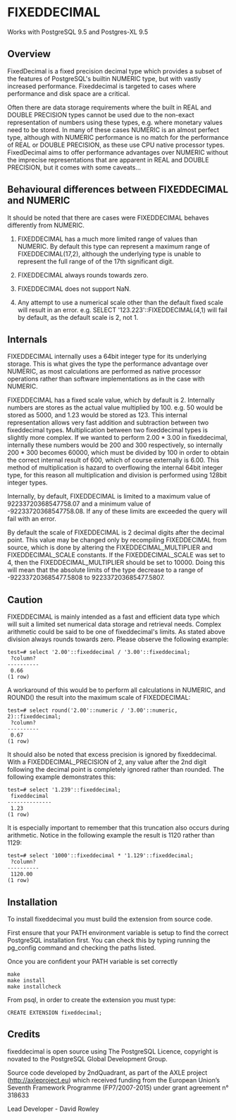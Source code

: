 FIXEDDECIMAL
============

Works with PostgreSQL 9.5 and Postgres-XL 9.5

Overview
--------

FixedDecimal is a fixed precision decimal type which provides a subset of the
features of PostgreSQL's builtin NUMERIC type, but with vastly increased
performance. Fixeddecimal is targeted to cases where performance and disk space
are a critical.

Often there are data storage requirements where the built in REAL and
DOUBLE PRECISION types cannot be used due to the non-exact representation of
numbers using these types, e.g. where monetary values need to be stored. In many
of these cases NUMERIC is an almost perfect type, although with NUMERIC
performance is no match for the performance of REAL or DOUBLE PRECISION, as
these use CPU native processor types. FixedDecimal aims to offer performance
advantages over NUMERIC without the imprecise representations that are
apparent in REAL and DOUBLE PRECISION, but it comes with some caveats...

Behavioural differences between FIXEDDECIMAL and NUMERIC
--------------------------------------------------------

It should be noted that there are cases were FIXEDDECIMAL behaves differently
from NUMERIC.

1.	FIXEDDECIMAL has a much more limited range of values than NUMERIC. By
	default this type can represent a maximum range of FIXEDDECIMAL(17,2),
	although the underlying type is unable to represent the full range of
	of the 17th significant digit.

2.	FIXEDDECIMAL always rounds towards zero.

3.	FIXEDDECIMAL does not support NaN.

4.	Any attempt to use a numerical scale other than the default fixed scale
	will result in an error. e.g. SELECT '123.223'::FIXEDDECIMAL(4,1) will fail
	by default, as the default scale is 2, not 1.

Internals
---------

FIXEDDECIMAL internally uses a 64bit integer type for its underlying storage.
This is what gives the type the performance advantage over NUMERIC, as most
calculations are performed as native processor operations rather than software
implementations as in the case with NUMERIC.

FIXEDDECIMAL has a fixed scale value, which by default is 2. Internally numbers
are stores as the actual value multiplied by 100. e.g. 50 would be stored as
5000, and 1.23 would be stored as 123. This internal representation allows very
fast addition and subtraction between two fixeddecimal types. Multiplication
between two fixeddecimal types is slightly more complex.  If we wanted to
perform 2.00 * 3.00 in fixeddecimal, internally these numbers would be 200 and
300 respectively, so internally 200 * 300 becomes 60000, which must be divided
by 100 in order to obtain the correct internal result of 600, which of course
externally is 6.00. This method of multiplication is hazard to overflowing the
internal 64bit integer type, for this reason all multiplication and division is
performed using 128bit integer types.

Internally, by default, FIXEDDECIMAL is limited to a maximum value of
92233720368547758.07 and a minimum value of -92233720368547758.08. If any of
these limits are exceeded the query will fail with an error.

By default the scale of FIXEDDECIMAL is 2 decimal digits after the decimal
point. This value may be changed only by recompiling FIXEDDECIMAL from source,
which is done by altering the FIXEDDECIMAL_MULTIPLIER and FIXEDDECIMAL_SCALE
constants. If the FIXEDDECIMAL_SCALE was set to 4, then the
FIXEDDECIMAL_MULTIPLIER should be set to 10000. Doing this will mean that the
absolute limits of the type decrease to a range of -922337203685477.5808 to
922337203685477.5807.

Caution
-------

FIXEDDECIMAL is mainly intended as a fast and efficient data type which will
suit a limited set numerical data storage and retrieval needs. Complex
arithmetic could be said to be one of fixeddecimal's limits. As stated above
division always rounds towards zero. Please observe the following example:

```
test=# select '2.00'::fixeddecimal / '3.00'::fixeddecimal;
 ?column?
----------
 0.66
(1 row)
```

A workaround of this would be to perform all calculations in NUMERIC, and
ROUND() the result into the maximum scale of FIXEDDECIMAL:

```
test=# select round('2.00'::numeric / '3.00'::numeric, 2)::fixeddecimal;
 ?column?
----------
 0.67
(1 row)
```

It should also be noted that excess precision is ignored by fixeddecimal.
With a FIXEDDECIMAL_PRECISION of 2, any value after the 2nd digit following
the decimal point is completely ignored rather than rounded. The following
example demonstrates this:

```
test=# select '1.239'::fixeddecimal;
 fixeddecimal
--------------
 1.23
(1 row)
```

It is especially important to remember that this truncation also occurs during
arithmetic. Notice in the following example the result is 1120 rather than
1129:

```
test=# select '1000'::fixeddecimal * '1.129'::fixeddecimal;
 ?column?
----------
 1120.00
(1 row)
```

Installation
------------

To install fixeddecimal you must build the extension from source code.

First ensure that your PATH environment variable is setup to find the correct
PostgreSQL installation first. You can check this by typing running the
pg_config command and checking the paths listed.

Once you are confident your PATH variable is set correctly

```
make
make install
make installcheck
```

From psql, in order to create the extension you must type:

```
CREATE EXTENSION fixeddecimal;
```

Credits
-------

fixeddecimal is open source using The PostgreSQL Licence, copyright is novated to the PostgreSQL Global Development Group.

Source code developed by 2ndQuadrant, as part of the AXLE project (http://axleproject.eu) which received funding from the European Union’s Seventh Framework Programme (FP7/2007-2015) under grant agreement n° 318633

Lead Developer - David Rowley
